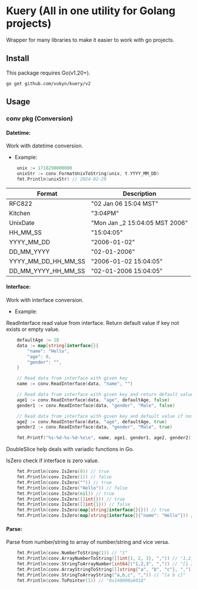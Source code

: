 # Kuery (All in one utility for Golang projects)

Wrapper for many libraries to make it easier to work with go projects.

## Install

This package requires Go(v1.20+).

```shell
go get github.com/vukyn/kuery/v2
```

## Usage

### conv pkg (Conversion)

#### Datetime:

Work with datetime conversion.

-   Example:

```go
    unix := 1718298000000
    unixStr := conv.FormatUnixToString(unix, t.YYYY_MM_DD)
    fmt.Println(unixStr) // 2024-02-29
```

| Format              | Description                     |
| ------------------- | ------------------------------- |
| RFC822              | "02 Jan 06 15:04 MST"           |
| Kitchen             | "3:04PM"                        |
| UnixDate            | "Mon Jan \_2 15:04:05 MST 2006" |
| HH_MM_SS            | "15:04:05"                      |
| YYYY_MM_DD          | "2006-01-02"                    |
| DD_MM_YYYY          | "02-01-2006"                    |
| YYYY_MM_DD_HH_MM_SS | "2006-01-02 15:04:05"           |
| DD_MM_YYYY_HH_MM_SS | "02-01-2006 15:04:05"           |

#### Interface:

Work with interface conversion.

-   Example:

ReadInterface read value from interface. Return default value if key not exists or empty value.

```go
    defaultAge := 18
    data := map[string]interface{}{
        "name": "Hello",
        "age": 0,
        "gender": "",
    }

    // Read data from interface with given key
    name := conv.ReadInterface(data, "name", "")

    // Read data from interface with given key and return default value if not found
    age1 := conv.ReadInterface(data, "age", defaultAge, false)
    gender1 := conv.ReadInterface(data, "gender", "Male", false)

    // Read data from interface with given key and default value if not found and check if value is empty
    age2 := conv.ReadInterface(data, "age", defaultAge, true)
    gender2 := conv.ReadInterface(data, "gender", "Male", true)

    fmt.Printf("%s-%d-%s-%d-%s\n", name, age1, gender1, age2, gender2) // Hello-0--18-Male
```

DoubleSlice help deals with variadic functions in Go.

IsZero check if interface is zero value.

```go
    fmt.Println(conv.IsZero(0)) // true
    fmt.Println(conv.IsZero(1)) // false
    fmt.Println(conv.IsZero("")) // true
    fmt.Println(conv.IsZero("Hello")) // false
    fmt.Println(conv.IsZero(nil)) // true
    fmt.Println(conv.IsZero([]int{})) // true
    fmt.Println(conv.IsZero([]int{1})) // false
    fmt.Println(conv.IsZero(map[string]interface{}{})) // true
    fmt.Println(conv.IsZero(map[string]interface{}{"name": "Hello"})) // false
```

#### Parse:

Parse from number/string to array of number/string and vice versa.

```go
    fmt.Println(conv.NumberToString(1)) // "1"
    fmt.Println(conv.ArrayNumberToString([]int{1, 2, 3}, ",")) // "1,2,3"
    fmt.Println(conv.StringToArrayNumber[int64]("1,2,3", ",")) // "[1 2 3]"
    fmt.Println(conv.ArrayStringToString([]string{"a", "b", "c"}, ",")) // "a,b,c"
    fmt.Println(conv.StringToArrayString("a,b,c", ",")) // "[a b c]"
    fmt.Println(conv.ToPointer(1)) // "0x140000a6018"
```
